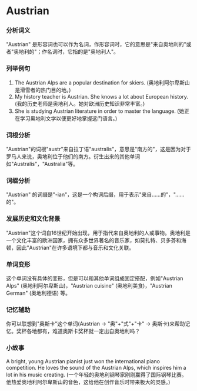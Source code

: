 # Austrian

### 分析词义

  

"Austrian" 是形容词也可以作为名词，作形容词时，它的意思是"来自奥地利的"或者"奥地利的"；作名词时，它指的是"奥地利人"。

  

### 列举例句

  

1.  The Austrian Alps are a popular destination for skiers. (奥地利阿尔卑斯山是滑雪者的热门目的地。)
2.  My history teacher is Austrian. She knows a lot about European history. (我的历史老师是奥地利人。她对欧洲历史知识非常丰富。)
3.  She is studying Austrian literature in order to master the language. (她正在学习奥地利文学以便更好地掌握这门语言。)

  

### 词根分析

  

"Austrian"的词根"austr"来自拉丁语"australis"，意思是"南方的"，这是因为对于罗马人来说，奥地利位于他们的南方。衍生出来的其他单词如"Australis"，"Australia"等。

  

### 词缀分析

  

"Austrian" 的词缀是"-ian"，这是一个构词后缀，用于表示"来自……的"，"……的"。

  

### 发展历史和文化背景

  

"Austrian"这个词自16世纪开始出现，用于指代来自奥地利的人或事物。奥地利是一个文化丰富的欧洲国家，拥有众多世界著名的音乐家，如莫扎特、贝多芬和海顿，因此"Austrian"在许多语境下都与音乐和文化关联。

  

### 单词变形

  

这个单词没有具体的变形，但是可以和其他单词组成固定搭配，例如"Austrian Alps" (奥地利阿尔卑斯山)，"Austrian cuisine" (奥地利美食)，"Austrian German" (奥地利德语) 等。

  

### 记忆辅助

  

你可以联想到"奥斯卡"这个单词(Austrian -> "奥"+"式"+"卡" -> 奥斯卡)来帮助记忆。奖杯各地都有，难道奥斯卡奖杯就一定出自奥地利吗？

  

### 小故事

  

A bright, young Austrian pianist just won the international piano competition. He loves the sound of the Austrian Alps, which inspires him a lot in his music creating. (一个年轻的奥地利钢琴家刚刚赢得了国际钢琴比赛。他热爱奥地利阿尔卑斯山的音色，这给他在创作音乐时带来极大的灵感。)
